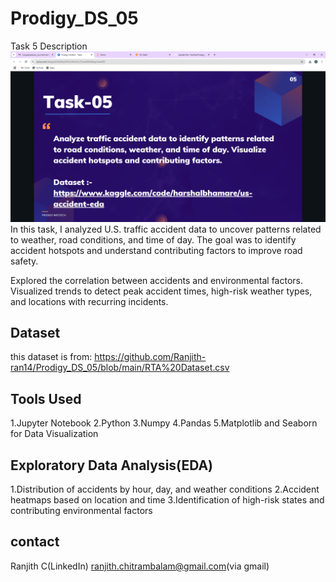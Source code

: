 # Prodigy_DS_05
Task 5 Description
![Task 5](task5.PNG)
In this task, I analyzed U.S. traffic accident data to uncover patterns related to weather, road conditions, and time of day. The goal was to identify accident hotspots and understand contributing factors to improve road safety.

Explored the correlation between accidents and environmental factors. Visualized trends to detect peak accident times, high-risk weather types, and locations with recurring incidents.
## Dataset
this dataset is from: https://github.com/Ranjith-ran14/Prodigy_DS_05/blob/main/RTA%20Dataset.csv
## Tools Used
1.Jupyter Notebook 2.Python 3.Numpy 4.Pandas 5.Matplotlib and Seaborn for Data Visualization
## Exploratory Data Analysis(EDA)
1.Distribution of accidents by hour, day, and weather conditions 2.Accident heatmaps based on location and time 3.Identification of high-risk states and contributing environmental factors
## contact
Ranjith C(LinkedIn) ranjith.chitrambalam@gmail.com(via gmail)
